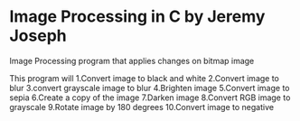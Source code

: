 # Image Processing in C by Jeremy  Joseph
 Image Processing program that applies changes on bitmap image 
 
This program will 
1.Convert image to black and white
2.Convert image to blur
3.convert grayscale image to blur
4.Brighten image
5.Convert image to sepia
6.Create a copy of the image
7.Darken image
8.Convert RGB image to grayscale
9.Rotate image by 180 degrees
10.Convert image to negative




